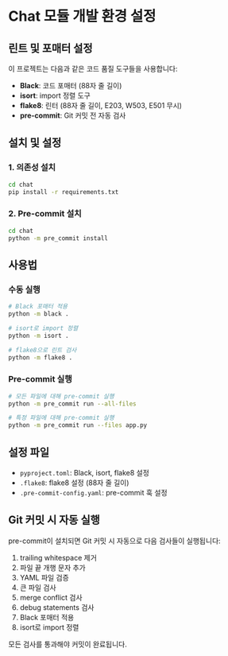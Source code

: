 # Chat 모듈 개발 환경 설정

## 린트 및 포매터 설정

이 프로젝트는 다음과 같은 코드 품질 도구들을 사용합니다:

- **Black**: 코드 포매터 (88자 줄 길이)
- **isort**: import 정렬 도구
- **flake8**: 린터 (88자 줄 길이, E203, W503, E501 무시)
- **pre-commit**: Git 커밋 전 자동 검사

## 설치 및 설정

### 1. 의존성 설치

```bash
cd chat
pip install -r requirements.txt
```

### 2. Pre-commit 설치

```bash
cd chat
python -m pre_commit install
```

## 사용법

### 수동 실행

```bash
# Black 포매터 적용
python -m black .

# isort로 import 정렬
python -m isort .

# flake8으로 린트 검사
python -m flake8 .
```

### Pre-commit 실행

```bash
# 모든 파일에 대해 pre-commit 실행
python -m pre_commit run --all-files

# 특정 파일에 대해 pre-commit 실행
python -m pre_commit run --files app.py
```

## 설정 파일

- `pyproject.toml`: Black, isort, flake8 설정
- `.flake8`: flake8 설정 (88자 줄 길이)
- `.pre-commit-config.yaml`: pre-commit 훅 설정

## Git 커밋 시 자동 실행

pre-commit이 설치되면 Git 커밋 시 자동으로 다음 검사들이 실행됩니다:

1. trailing whitespace 제거
2. 파일 끝 개행 문자 추가
3. YAML 파일 검증
4. 큰 파일 검사
5. merge conflict 검사
6. debug statements 검사
7. Black 포매터 적용
8. isort로 import 정렬

모든 검사를 통과해야 커밋이 완료됩니다.
